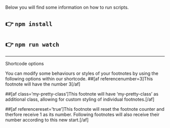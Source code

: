 Below you will find some information on how to run scripts.

## 👉  `npm install`


## 👉  `npm run watch`

---


Shortcode options

You can modify some behaviours or styles of your footnotes by using the following options within our shortcode.
##[af referencenumber=3]This footnote will have the number 3[/af]

##[af class=’my-pretty-class’]This footnote will have ‘my-pretty-class’ as additional class, allowing for custom styling of individual footnotes.[/af]

##[af referencereset=’true’]This footnote will reset the footnote counter and therfore receive 1 as its number. Following footnotes will also receive their number according to this new start.[/af]